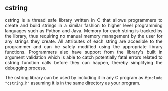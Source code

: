 ## cstring
<p align="justify">
cstring is a thread safe library written in C that allows programmers to create and build strings in a similar fashion to higher level programming languages such as Python and Java. Memory for each string is tracked by the library, thus requiring no manual memory management by the user for any strings they create. All attributes of each string are accesible to the programmer and can be safely modified using the appropriate library functions. Programmers also have support from the library's built in argument validation which is able to catch potentially fatal errors related to cstring function calls before they can happen, thereby simplifying the debugging process.
</p>

<p align="justify">
The cstring library can be used by including it in any C program as <code>#include "cstring.h"</code> assuming it is in the same directory as your program.
</p>
